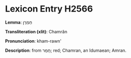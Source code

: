 # Lexicon Entry H2566

**Lemma**: חַמְרָן

**Transliteration (xlit)**: Chamrân

**Pronunciation**: kham-rawn'

**Description**:
from חָמַר; red; Chamran, an Idumaean; Amran.
